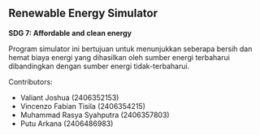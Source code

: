 ## Renewable Energy Simulator       

**SDG 7: Affordable and clean energy**

Program simulator ini bertujuan untuk menunjukkan seberapa bersih dan hemat biaya energi yang dihasilkan oleh sumber energi terbaharui dibandingkan dengan sumber energi tidak-terbaharui. 

Contributors: 

- Valiant Joshua (2406352153)
- Vincenzo Fabian Tisila (2406354215)
- Muhammad Rasya Syahputra (2406357803)
- Putu Arkana (2406486983)

